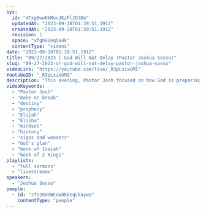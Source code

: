 ```yaml
---
sys:
  id: "4Txg0wwNkMeuJKzFlJDJDe"
  updatedAt: "2023-09-28T01:39:51.191Z"
  createdAt: "2023-09-28T01:39:51.191Z"
  revision: 1
  space: "vfgh62eq5a4k"
  contentType: "videos"
date: "2023-09-28T01:39:51.191Z"
title: "09/27/2023 | God Will Not Delay (Pastor Joshua Sosso)"
slug: "09-27-2023-or-god-will-not-delay-pastor-joshua-sosso"
videoLink: "https://youtube.com/live/_R3pLxixGMI"
YoutubeID: "_R3pLxixGMI"
description: "This evening, Pastor Josh focused on how God is preparing us for the destiny God has for us. This is a make or break time and God is not going to delay any longer. He mentions the prophecy in Isaiah 46 that God is ready to move now! Pastor Josh also spends time in 2 Kings about the passing the torch from Elijah to Elisha. Elisha would not leave Elijah because he was hungry to follow God. Elisha had the mindset that he wanted to further and higher than Elijah did. That's the same mindset we need in this day. We need to be determined to achieve greater than the generation before us, because we have the chance to be apart of a great move in history! This sermon was delivered at Freedom Fellowship Church International in San Antonio, TX.\n"
videoKeywords:
  - "Pastor Josh"
  - "make or break"
  - "destiny"
  - "prophecy"
  - "Elijah"
  - "Elisha"
  - "mindset"
  - "history"
  - "signs and wonders"
  - "God's plan"
  - "book of Isaiah"
  - "book of 2 Kings"
playlists:
  - "full sermons"
  - "livestreams"
speakers:
  - "Joshua Sosso"
people:
  - id: "2fn2KHOWEow0K6EqCkaywa"
    contentType: "people"
---
```

